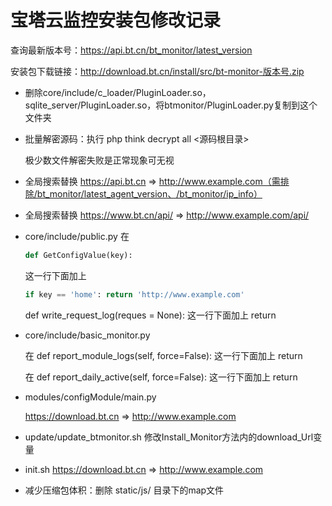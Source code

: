 # 宝塔云监控安装包修改记录

查询最新版本号：https://api.bt.cn/bt_monitor/latest_version

安装包下载链接：http://download.bt.cn/install/src/bt-monitor-版本号.zip

- 删除core/include/c_loader/PluginLoader.so，sqlite_server/PluginLoader.so，将btmonitor/PluginLoader.py复制到这个文件夹

- 批量解密源码：执行 php think decrypt all <源码根目录>

  极少数文件解密失败是正常现象可无视

- 全局搜索替换 https://api.bt.cn => http://www.example.com（需排除/bt_monitor/latest_agent_version、/bt_monitor/ip_info）

- 全局搜索替换 https://www.bt.cn/api/ => http://www.example.com/api/

- core/include/public.py 在 

  ```python
  def GetConfigValue(key):
  ```

  这一行下面加上

  ```python
  if key == 'home': return 'http://www.example.com'
  ```

  def write_request_log(reques = None): 这一行下面加上 return

- core/include/basic_monitor.py

  在 def report_module_logs(self, force=False): 这一行下面加上 return

  在 def report_daily_active(self, force=False): 这一行下面加上 return

- modules/configModule/main.py

  https://download.bt.cn => http://www.example.com

- update/update_btmonitor.sh 修改Install_Monitor方法内的download_Url变量

- init.sh   https://download.bt.cn => http://www.example.com

- 减少压缩包体积：删除 static/js/ 目录下的map文件
